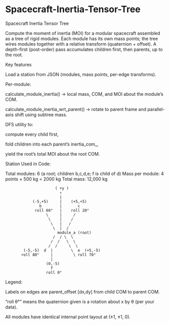 # Spacecraft-Inertia-Tensor-Tree

Spacecraft Inertia Tensor Tree

Compute the moment of inertia (MOI) for a modular spacecraft assembled as a tree of rigid modules.
Each module has its own mass points; the tree wires modules together with a relative transform (quaternion + offset).
A depth-first (post-order) pass accumulates children first, then parents, up to the root.

Key features

Load a station from JSON (modules, mass points, per-edge transforms).

Per-module:

calculate_module_inertia() → local mass, COM, and MOI about the module’s COM.

calculate_module_inertia_wrt_parent() → rotate to parent frame and parallel-axis shift using subtree mass.

DFS utility to:

compute every child first,

fold children into each parent’s inertia_com_,

yield the root’s total MOI about the root COM.


Station Used in Code:

Total modules: 6 (a root; children b,c,d,e; f is child of d)
Mass per module: 4 points × 500 kg = 2000 kg
Total mass: 12,000 kg

                          ( +y )
                            ↑
                            |
                (-5,+5)     |    (+5,+5)
                   b        |       c
                 roll 60°   |    roll 20°
                      \     |     /
                       \    |    /
                        \   |   /
                         \  |  /
                           module_a (root)
                         /  / \  \
                        /  /   \  \
                       /  /     \  \
            (-5,-5)  d  |        \  e  (+5,-5)
           roll 80°     |         \ roll 70°
                        |
                      (0,-5)
                        f
                      roll 0°
Legend:

Labels on edges are parent_offset [dx,dy] from child COM to parent COM.

“roll θ°” means the quaternion given is a rotation about x by θ (per your data).

All modules have identical internal point layout at (±1, ±1, 0).
